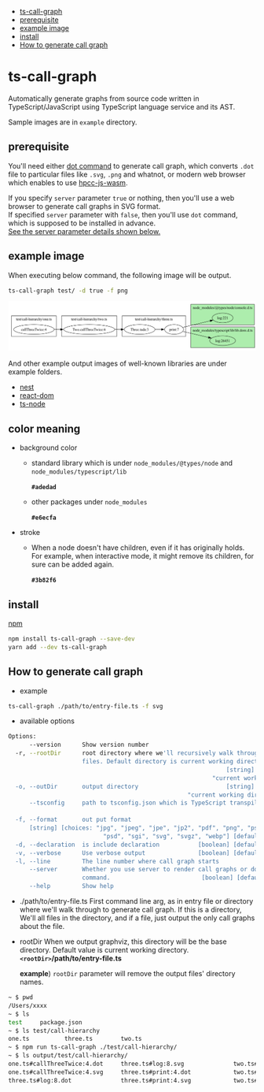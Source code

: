 - [ts-call-graph](#ts-call-graph)
- [prerequisite](#prerequisite)
- [example image](#example-image)
- [install](#install)
- [How to generate call graph](#how-to-generate-call-graph)

# ts-call-graph

Automatically generate graphs from source code written in TypeScript/JavaScript using TypeScript language service and its AST.

Sample images are in `example` directory.

## prerequisite

You'll need either [dot command](https://graphviz.org/download/) to generate call graph, which converts `.dot` file to particular files like `.svg`, `.png` and whatnot, or modern web browser which enables to use [hpcc-js-wasm](https://hpcc-systems.github.io/hpcc-js-wasm/).

If you specify `server` parameter `true` or nothing, then you'll use a web browser to generate call graphs in SVG format.
<br>If specified `server` parameter with `false`, then you'll use `dot` command, which is supposed to be installed in advance.
<br>[See the server parameter details shown below.](#how-to-generate-call-graph)

## example image

When executing below command, the following image will be output.

```sh
ts-call-graph test/ -d true -f png
```

![test](example/test/call-hierarchy/one.png)

And other example output images of well-known libraries are under example folders.

- [nest](./example/nest/README.md)
- [react-dom](./example/react-dom/README.md)
- [ts-node](./example/ts-node/README.md)

## color meaning

- background color

  - standard library which is under `node_modules/@types/node` and `node_modules/typescript/lib`

    **`#adedad`**

  - other packages under `node_modules`

    **`#e6ecfa`**

- stroke

  - When a node doesn't have children, even if it has originally holds. For example, when interactive mode, it might remove its children, for sure can be added again.

    **`#3b82f6`**

## install

[npm](https://www.npmjs.com/package/ts-call-graph)

```sh
npm install ts-call-graph --save-dev
yarn add --dev ts-call-graph
```

## How to generate call graph

- example

```sh
ts-call-graph ./path/to/entry-file.ts -f svg
```

- available options

```sh
Options:
      --version      Show version number                               [boolean]
  -r, --rootDir      root directory where we'll recursively walk through source
                     files. Default directory is current working directory.
                                                              [string] [default:
                                                          "current working directory"]
  -o, --outDir       output directory                         [string] [default:
                                                   "current working directory/output"]
      --tsconfig     path to tsconfig.json which is TypeScript transpile config
                                                                        [string]
  -f, --format       out put format
      [string] [choices: "jpg", "jpeg", "jpe", "jp2", "pdf", "png", "ps", "ps2",
                           "psd", "sgi", "svg", "svgz", "webp"] [default: "svg"]
  -d, --declaration  is include declaration           [boolean] [default: false]
  -v, --verbose      Use verbose output               [boolean] [default: false]
  -l, --line         The line number where call graph starts            [number]
      --server       Whether you use server to render call graphs or dot
                     command.                          [boolean] [default: true]
      --help         Show help                                         [boolean]
```

- ./path/to/entry-file.ts
  First command line arg, as in entry file or directory where we'll walk through to generate call graph.
  If this is a directory, We'll all files in the directory, and if a file, just output the only call graphs about the file.
- rootDir
  When we output graphviz, this directory will be the base directory. Default value is current working directory.
  **`<rootDir>`/path/to/entry-file.ts**

  **example**)
  `rootDir` parameter will remove the output files' directory names.

```sh
~ $ pwd
/Users/xxxx
~ $ ls
test     package.json
~ $ ls test/call-hierarchy
one.ts          three.ts        two.ts
~ $ npm run ts-call-graph ./test/call-hierarchy/
~ $ ls output/test/call-hierarchy/
one.ts#callThreeTwice:4.dot     three.ts#log:8.svg              two.ts#tada:7.dot               two.ts#tada:8.svg
one.ts#callThreeTwice:4.svg     three.ts#print:4.dot            two.ts#tada:7.svg
three.ts#log:8.dot              three.ts#print:4.svg            two.ts#tada:8.do
```
